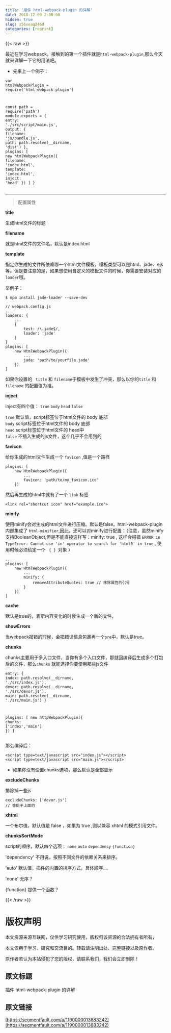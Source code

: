 ```yaml
---
title: '插件 html-webpack-plugin 的详解' 
date: 2018-12-09 2:30:08
hidden: true
slug: z56veaq246d
categories: [reprint]
---
```


{{< raw >}}

                    
<p>最近在学习webpack，接触到的第一个插件就是<code>html-webpack-plugin</code>,那么今天就来详解一下它的用法吧。</p>
<ul><li>先来上一个例子：</li></ul>
<div class="widget-codetool" style="display:none;">
      <div class="widget-codetool--inner">
      <span class="selectCode code-tool" data-toggle="tooltip" data-placement="top" title="" data-original-title="全选"></span>
      <span type="button" class="copyCode code-tool" data-toggle="tooltip" data-placement="top" data-clipboard-text="var htmlWebpackPlugin = require('html-webpack-plugin')

const path = require('path')
module.exports = {
    entry: './src/script/main.js',
    output: {
        filename: 'js/bundle.js',
        path: path.resolve(__dirname, 'dist')
    },
    plugins: [
        new htmlWebpackPlugin({
            filename: 'index.html',
            template: 'index.html',
            inject: 'head'
        })
    ]
}" title="" data-original-title="复制"></span>
      <span type="button" class="saveToNote code-tool" data-toggle="tooltip" data-placement="top" title="" data-original-title="放进笔记"></span>
      </div>
      </div><pre class="javascript hljs"><code class="javascript"><span class="hljs-keyword">var</span> htmlWebpackPlugin = <span class="hljs-built_in">require</span>(<span class="hljs-string">'html-webpack-plugin'</span>)

<span class="hljs-keyword">const</span> path = <span class="hljs-built_in">require</span>(<span class="hljs-string">'path'</span>)
<span class="hljs-built_in">module</span>.exports = {
    <span class="hljs-attr">entry</span>: <span class="hljs-string">'./src/script/main.js'</span>,
    <span class="hljs-attr">output</span>: {
        <span class="hljs-attr">filename</span>: <span class="hljs-string">'js/bundle.js'</span>,
        <span class="hljs-attr">path</span>: path.resolve(__dirname, <span class="hljs-string">'dist'</span>)
    },
    <span class="hljs-attr">plugins</span>: [
        <span class="hljs-keyword">new</span> htmlWebpackPlugin({
            <span class="hljs-attr">filename</span>: <span class="hljs-string">'index.html'</span>,
            <span class="hljs-attr">template</span>: <span class="hljs-string">'index.html'</span>,
            <span class="hljs-attr">inject</span>: <span class="hljs-string">'head'</span>
        })
    ]
}</code></pre>
<hr>
<blockquote>配置属性</blockquote>
<p><strong>title</strong></p>
<p>生成html文件的标题</p>
<p><strong>filename</strong></p>
<p>就是html文件的文件名，默认是index.html</p>
<p><strong>template</strong></p>
<p>指定你生成的文件所依赖哪一个html文件模板，模板类型可以是html、jade、ejs等。但是要注意的是，如果想使用自定义的模板文件的时候，你需要安装对应的<code>loader</code>哦。</p>
<p>举例子：</p>
<div class="widget-codetool" style="display:none;">
      <div class="widget-codetool--inner">
      <span class="selectCode code-tool" data-toggle="tooltip" data-placement="top" title="" data-original-title="全选"></span>
      <span type="button" class="copyCode code-tool" data-toggle="tooltip" data-placement="top" data-clipboard-text="$ npm install jade-loader --save-dev" title="" data-original-title="复制"></span>
      <span type="button" class="saveToNote code-tool" data-toggle="tooltip" data-placement="top" title="" data-original-title="放进笔记"></span>
      </div>
      </div><pre class="hljs mipsasm"><code style="word-break: break-word; white-space: initial;">$ npm <span class="hljs-keyword">install </span><span class="hljs-keyword">jade-loader </span>--save-dev</code></pre>
<div class="widget-codetool" style="display:none;">
      <div class="widget-codetool--inner">
      <span class="selectCode code-tool" data-toggle="tooltip" data-placement="top" title="" data-original-title="全选"></span>
      <span type="button" class="copyCode code-tool" data-toggle="tooltip" data-placement="top" data-clipboard-text="// webpack.config.js
...
loaders: {
    ...
    {
        test: /\.jade$/,
        loader: 'jade'
    }
}
plugins: [
    new HtmlWebpackPlugin({
        ...
        jade: 'path/to/yourfile.jade'
    })
]" title="" data-original-title="复制"></span>
      <span type="button" class="saveToNote code-tool" data-toggle="tooltip" data-placement="top" title="" data-original-title="放进笔记"></span>
      </div>
      </div><pre class="javascript hljs"><code class="javascript"><span class="hljs-comment">// webpack.config.js</span>
...
loaders: {
    ...
    {
        <span class="hljs-attr">test</span>: <span class="hljs-regexp">/\.jade$/</span>,
        <span class="hljs-attr">loader</span>: <span class="hljs-string">'jade'</span>
    }
}
plugins: [
    <span class="hljs-keyword">new</span> HtmlWebpackPlugin({
        ...
        jade: <span class="hljs-string">'path/to/yourfile.jade'</span>
    })
]</code></pre>
<p>如果你设置的 <code> title</code> 和 <code>filename</code>于模板中发生了冲突，那么以你的<code>title</code> 和 <code>filename</code> 的配置值为准。</p>
<p><strong>inject</strong></p>
<p>inject有四个值： <code>true</code> <code>body</code> <code>head</code> <code>false</code></p>
<p><code>true</code> 默认值，script标签位于html文件的 body 底部<br><code>body</code> script标签位于html文件的 body 底部<br><code>head</code> script标签位于html文件的 head中<br><code>false</code> 不插入生成的js文件，这个几乎不会用到的</p>
<p><strong>favicon</strong></p>
<p>给你生成的html文件生成一个 <code>favicon</code> ,值是一个路径</p>
<div class="widget-codetool" style="display:none;">
      <div class="widget-codetool--inner">
      <span class="selectCode code-tool" data-toggle="tooltip" data-placement="top" title="" data-original-title="全选"></span>
      <span type="button" class="copyCode code-tool" data-toggle="tooltip" data-placement="top" data-clipboard-text="plugins: [
    new HtmlWebpackPlugin({
        ...
        favicon: 'path/to/my_favicon.ico'
    }) " title="" data-original-title="复制"></span>
      <span type="button" class="saveToNote code-tool" data-toggle="tooltip" data-placement="top" title="" data-original-title="放进笔记"></span>
      </div>
      </div><pre class="hljs groovy"><code><span class="hljs-string">plugins:</span> [
    <span class="hljs-keyword">new</span> HtmlWebpackPlugin({
        ...
<span class="hljs-symbol">        favicon:</span> <span class="hljs-string">'path/to/my_favicon.ico'</span>
    }) </code></pre>
<p>然后再生成的html中就有了一个 <code>link</code> 标签</p>
<div class="widget-codetool" style="display:none;">
      <div class="widget-codetool--inner">
      <span class="selectCode code-tool" data-toggle="tooltip" data-placement="top" title="" data-original-title="全选"></span>
      <span type="button" class="copyCode code-tool" data-toggle="tooltip" data-placement="top" data-clipboard-text="<link rel=&quot;shortcut icon&quot; href=&quot;example.ico&quot;>" title="" data-original-title="复制"></span>
      <span type="button" class="saveToNote code-tool" data-toggle="tooltip" data-placement="top" title="" data-original-title="放进笔记"></span>
      </div>
      </div><pre class="hljs xml"><code style="word-break: break-word; white-space: initial;"><span class="hljs-tag">&lt;<span class="hljs-name">link</span> <span class="hljs-attr">rel</span>=<span class="hljs-string">"shortcut icon"</span> <span class="hljs-attr">href</span>=<span class="hljs-string">"example.ico"</span>&gt;</span></code></pre>
<p><strong>minify</strong></p>
<p>使用minify会对生成的html文件进行压缩。默认是false。html-webpack-plugin内部集成了 <code>html-minifier</code>,因此，还可以对minify进行配置：（注意，虽然minify支持BooleanObject,但是不能直接这样写：minify: true , 这样会报错    <code>ERROR in   TypeError: Cannot use 'in' operator to search for 'html5' in true</code> , 使用时候必须给定一个 <code> { } </code>对象  ）</p>
<div class="widget-codetool" style="display:none;">
      <div class="widget-codetool--inner">
      <span class="selectCode code-tool" data-toggle="tooltip" data-placement="top" title="" data-original-title="全选"></span>
      <span type="button" class="copyCode code-tool" data-toggle="tooltip" data-placement="top" data-clipboard-text="...
plugins: [
    new HtmlWebpackPlugin({
        ...
        minify: {
            removeAttributeQuotes: true // 移除属性的引号
        }
    })
]" title="" data-original-title="复制"></span>
      <span type="button" class="saveToNote code-tool" data-toggle="tooltip" data-placement="top" title="" data-original-title="放进笔记"></span>
      </div>
      </div><pre class="javascript hljs"><code class="javascript">...
plugins: [
    <span class="hljs-keyword">new</span> HtmlWebpackPlugin({
        ...
        minify: {
            <span class="hljs-attr">removeAttributeQuotes</span>: <span class="hljs-literal">true</span> <span class="hljs-comment">// 移除属性的引号</span>
        }
    })
]</code></pre>
<p><strong>cache</strong></p>
<p>默认是true的，表示内容变化的时候生成一个新的文件。</p>
<p><strong>showErrors</strong></p>
<p>当webpack报错的时候，会把错误信息包裹再一个<code>pre</code>中，默认是true。</p>
<p><strong>chunks</strong></p>
<p>chunks主要用于多入口文件，当你有多个入口文件，那就回编译后生成多个打包后的文件，那么<code>chunks</code> 就能选择你要使用那些js文件</p>
<div class="widget-codetool" style="display:none;">
      <div class="widget-codetool--inner">
      <span class="selectCode code-tool" data-toggle="tooltip" data-placement="top" title="" data-original-title="全选"></span>
      <span type="button" class="copyCode code-tool" data-toggle="tooltip" data-placement="top" data-clipboard-text="entry: {
    index: path.resolve(__dirname, './src/index.js'),
    devor: path.resolve(__dirname, './src/devor.js'),
    main: path.resolve(__dirname, './src/main.js')
}

plugins: [
    new httpWebpackPlugin({
        chunks: ['index','main']
    })
]" title="" data-original-title="复制"></span>
      <span type="button" class="saveToNote code-tool" data-toggle="tooltip" data-placement="top" title="" data-original-title="放进笔记"></span>
      </div>
      </div><pre class="javascript hljs"><code class="javascript">entry: {
    <span class="hljs-attr">index</span>: path.resolve(__dirname, <span class="hljs-string">'./src/index.js'</span>),
    <span class="hljs-attr">devor</span>: path.resolve(__dirname, <span class="hljs-string">'./src/devor.js'</span>),
    <span class="hljs-attr">main</span>: path.resolve(__dirname, <span class="hljs-string">'./src/main.js'</span>)
}

plugins: [
    <span class="hljs-keyword">new</span> httpWebpackPlugin({
        <span class="hljs-attr">chunks</span>: [<span class="hljs-string">'index'</span>,<span class="hljs-string">'main'</span>]
    })
]</code></pre>
<p>那么编译后：</p>
<div class="widget-codetool" style="display:none;">
      <div class="widget-codetool--inner">
      <span class="selectCode code-tool" data-toggle="tooltip" data-placement="top" title="" data-original-title="全选"></span>
      <span type="button" class="copyCode code-tool" data-toggle="tooltip" data-placement="top" data-clipboard-text="<script type=text/javascript src=&quot;index.js&quot;></script>
<script type=text/javascript src=&quot;main.js&quot;></script>" title="" data-original-title="复制"></span>
      <span type="button" class="saveToNote code-tool" data-toggle="tooltip" data-placement="top" title="" data-original-title="放进笔记"></span>
      </div>
      </div><pre class="xml hljs"><code class="html"><span class="hljs-tag">&lt;<span class="hljs-name">script</span> <span class="hljs-attr">type</span>=<span class="hljs-string">text/javascript</span> <span class="hljs-attr">src</span>=<span class="hljs-string">"index.js"</span>&gt;</span><span class="undefined"></span><span class="hljs-tag">&lt;/<span class="hljs-name">script</span>&gt;</span>
<span class="hljs-tag">&lt;<span class="hljs-name">script</span> <span class="hljs-attr">type</span>=<span class="hljs-string">text/javascript</span> <span class="hljs-attr">src</span>=<span class="hljs-string">"main.js"</span>&gt;</span><span class="undefined"></span><span class="hljs-tag">&lt;/<span class="hljs-name">script</span>&gt;</span></code></pre>
<ul><li>如果你没有设置chunks选项，那么默认是全部显示</li></ul>
<p><strong>excludeChunks</strong></p>
<p>排除掉一些js</p>
<div class="widget-codetool" style="display:none;">
      <div class="widget-codetool--inner">
      <span class="selectCode code-tool" data-toggle="tooltip" data-placement="top" title="" data-original-title="全选"></span>
      <span type="button" class="copyCode code-tool" data-toggle="tooltip" data-placement="top" data-clipboard-text="excludeChunks: ['devor.js']
// 等价于上面的" title="" data-original-title="复制"></span>
      <span type="button" class="saveToNote code-tool" data-toggle="tooltip" data-placement="top" title="" data-original-title="放进笔记"></span>
      </div>
      </div><pre class="javascript hljs"><code class="javascript">excludeChunks: [<span class="hljs-string">'devor.js'</span>]
<span class="hljs-comment">// 等价于上面的</span></code></pre>
<p><strong>xhtml</strong></p>
<p>一个布尔值，默认值是 false ，如果为 true ,则以兼容 xhtml 的模式引用文件。</p>
<p><strong>chunksSortMode</strong></p>
<p>script的顺序，默认四个选项： <code>none</code> <code>auto</code> <code>dependency</code> <code>{function}</code></p>
<p>'dependency' 不用说，按照不同文件的依赖关系来排序。</p>
<p>'auto' 默认值，插件的内置的排序方式，具体顺序....</p>
<p>'none' 无序？</p>
<p>{function} 提供一个函数？</p>

                
{{< /raw >}}

# 版权声明
本文资源来源互联网，仅供学习研究使用，版权归该资源的合法拥有者所有，

本文仅用于学习、研究和交流目的。转载请注明出处、完整链接以及原作者。

原作者若认为本站侵犯了您的版权，请联系我们，我们会立即删除！

## 原文标题
插件 html-webpack-plugin 的详解

## 原文链接
[https://segmentfault.com/a/1190000013883242](https://segmentfault.com/a/1190000013883242)

